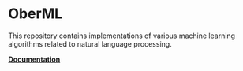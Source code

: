 # OberML

This repository contains implementations of various machine learning algorithms related to natural language processing.

[**Documentation**](http://ober-ml.readthedocs.io/en/latest/index.html)